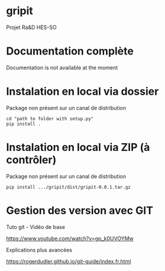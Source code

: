 # gripit
Projet Ra&D HES-SO

# Documentation complète
Documentation is not available at the moment

# Instalation en local via dossier
Package non présent sur un canal de distribution

    cd "path to folder with setup.py"
    pip install .

# Instalation en local via ZIP (à contrôler)
Package non présent sur un canal de distribution

    pip install .../gripit/dist/gripit-0.0.1.tar.gz

# Gestion des version avec GIT
Tuto git - Vidéo de base

https://www.youtube.com/watch?v=gp_k0UVOYMw

Explications plus avancées

https://rogerdudler.github.io/git-guide/index.fr.html

